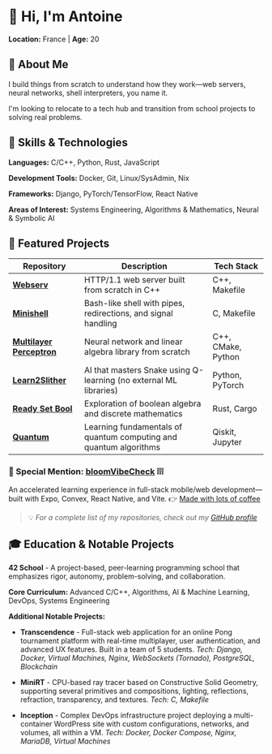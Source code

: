 # 👋 Hi, I'm Antoine

**Location:** France | **Age:** 20

## 🚀 About Me

I build things from scratch to understand how they work—web servers, neural networks, shell interpreters, you name it.

I'm looking to relocate to a tech hub and transition from school projects to solving real problems.

## 💼 Skills & Technologies

**Languages:** C/C++, Python, Rust, JavaScript

**Development Tools:** Docker, Git, Linux/SysAdmin, Nix

**Frameworks:** Django, PyTorch/TensorFlow, React Native

**Areas of Interest:** Systems Engineering, Algorithms & Mathematics, Neural & Symbolic AI

## 📂 Featured Projects

| Repository | Description | Tech Stack |
|------------|-------------|------------|
| [**Webserv**](https://github.com/Anantiz/42_Webserv) | HTTP/1.1 web server built from scratch in C++ | C++, Makefile |
| [**Minishell**](https://github.com/Anantiz/42_Minishell) | Bash-like shell with pipes, redirections, and signal handling | C, Makefile |
| [**Multilayer Perceptron**](https://github.com/Anantiz/42_Multilayer_Perceptron) | Neural network and linear algebra library from scratch | C++, CMake, Python |
| [**Learn2Slither**](https://github.com/Anantiz/42_Learn2Slither) | AI that masters Snake using Q-learning (no external ML libraries) | Python, PyTorch |
| [**Ready Set Bool**](https://github.com/Anantiz/42_Ready_set_bool) | Exploration of boolean algebra and discrete mathematics | Rust, Cargo |
| [**Quantum**](https://github.com/Anantiz/42_Quantum) | Learning fundamentals of quantum computing and quantum algorithms | Qiskit, Jupyter |

### 🎯 Special Mention: [bloomVibeCheck](https://github.com/Anantiz/bloomVibeCheck) ❕❕❕

An accelerated learning experience in full-stack mobile/web development—built with Expo, Convex, React Native, and Vite.
👉 [Made with lots of coffee](https://github.com/Anantiz/bloomVibeCheck)

> 💡 *For a complete list of my repositories, check out my [GitHub profile](https://github.com/Anantiz?tab=repositories)*

## 🎓 Education & Notable Projects

**42 School** - A project-based, peer-learning programming school that emphasizes rigor, autonomy, problem-solving, and collaboration.

**Core Curriculum:** Advanced C/C++, Algorithms, AI & Machine Learning, DevOps, Systems Engineering

**Additional Notable Projects:**

- **Transcendence** - Full-stack web application for an online Pong tournament platform with real-time multiplayer, user authentication, and advanced UX features. Built in a team of 5 students.
  *Tech: Django, Docker, Virtual Machines, Nginx, WebSockets (Tornado), PostgreSQL, Blockchain*

- **MiniRT** - CPU-based ray tracer based on Constructive Solid Geometry, supporting several primitives and compositions, lighting, reflections, refraction, transparency, and textures.
  *Tech: C, Makefile*

- **Inception** - Complex DevOps infrastructure project deploying a multi-container WordPress site with custom configurations, networks, and volumes, all within a VM.
  *Tech: Docker, Docker Compose, Nginx, MariaDB, Virtual Machines*
